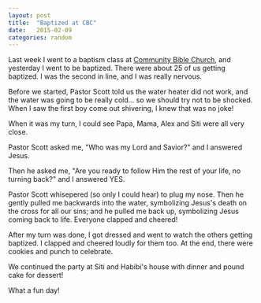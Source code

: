 ```yaml
---
layout: post
title:  "Baptized at CBC"
date:   2015-02-09
categories: random
---
```

Last week I went to a baptism class at [Community Bible Church](http://www.communitybible.com),
and yesterday I went to be baptized.  There were about 25 of us getting baptized.  I was the 
second in line, and I was really nervous.

Before we started, Pastor Scott told us the water heater did not work, and the water was going to
be really cold... so we should try not to be shocked.  When I saw the first boy come out shivering,
I knew that was no joke!

When it was my turn, I could see Papa, Mama, Alex and Siti were all very close.

Pastor Scott asked me, "Who was my Lord and Savior?" and I answered Jesus.

Then he asked me, "Are you ready to follow Him the rest of your life, no turning back?" and I answered YES.

Pastor Scott whisepered (so only I could hear) to plug my nose.  Then he gently pulled me backwards
into the water, symbolizing Jesus's death on the cross for all our sins; and he pulled me back up,
symbolizing Jesus coming back to life.  Everyone clapped and cheered!

After my turn was done, I got dressed and went to watch the others getting baptized.  I clapped and
cheered loudly for them too.  At the end, there were cookies and punch to celebrate.

We continued the party at Siti and Habibi's house with dinner and pound cake for dessert!

What a fun day!
